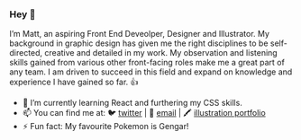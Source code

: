 ### Hey 👋

I’m Matt, an aspiring Front End Deveolper, Designer and Illustrator. My background in graphic design has given me the right disciplines to be self-directed, creative and detailed in my work. My observation and listening skills gained from various other front-facing roles make me a great part of any team. I am driven to succeed in this field and expand on knowledge and experience I have gained so far. 👍

- 🌱 I’m currently learning React and furthering my CSS skills.
- 📫 You can find me at: 🐦 [twitter](https://twitter.com/mckinley_codes) | 📧 [email](mailto:matt.g.mckinley@gmail.com) | 🖍 [illustration portfolio](https://cargocollective.com/mckinleyillo)
- ⚡ Fun fact: My favourite Pokemon is Gengar!
<!--
**mattmckinley/mattmckinley** is a ✨ _special_ ✨ repository because its `README.md` (this file) appears on your GitHub profile.

Here are some ideas to get you started:

- 🔭 I’m currently working on ...
- 🌱 I’m currently learning React and furthering my CSS skills.
- 👯 I’m looking to collaborate on ...
- 🤔 I’m looking for help with ...
- 💬 Ask me about ...
- 📫 How to reach me: ...
- 😄 Pronouns: ...
- ⚡ Fun fact: ...
-->

